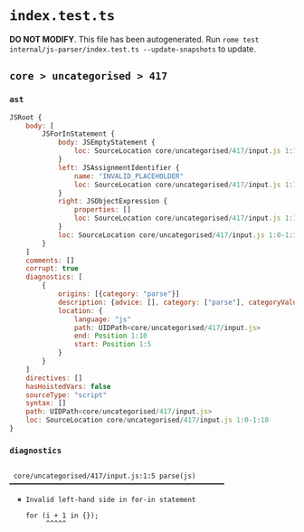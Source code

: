 # `index.test.ts`

**DO NOT MODIFY**. This file has been autogenerated. Run `rome test internal/js-parser/index.test.ts --update-snapshots` to update.

## `core > uncategorised > 417`

### `ast`

```javascript
JSRoot {
	body: [
		JSForInStatement {
			body: JSEmptyStatement {
				loc: SourceLocation core/uncategorised/417/input.js 1:17-1:18
			}
			left: JSAssignmentIdentifier {
				name: "INVALID_PLACEHOLDER"
				loc: SourceLocation core/uncategorised/417/input.js 1:11-1:10
			}
			right: JSObjectExpression {
				properties: []
				loc: SourceLocation core/uncategorised/417/input.js 1:14-1:16
			}
			loc: SourceLocation core/uncategorised/417/input.js 1:0-1:18
		}
	]
	comments: []
	corrupt: true
	diagnostics: [
		{
			origins: [{category: "parse"}]
			description: {advice: [], category: ["parse"], categoryValue: "js", message: [RAW_MARKUP {value: "Invalid left-hand side in "}, "for-in statement"]}
			location: {
				language: "js"
				path: UIDPath<core/uncategorised/417/input.js>
				end: Position 1:10
				start: Position 1:5
			}
		}
	]
	directives: []
	hasHoistedVars: false
	sourceType: "script"
	syntax: []
	path: UIDPath<core/uncategorised/417/input.js>
	loc: SourceLocation core/uncategorised/417/input.js 1:0-1:18
}
```

### `diagnostics`

```

 core/uncategorised/417/input.js:1:5 parse(js) ━━━━━━━━━━━━━━━━━━━━━━━━━━━━━━━━━━━━━━━━━━━━━━━━━━━━━

  ✖ Invalid left-hand side in for-in statement

    for (i + 1 in {});
         ^^^^^


```
